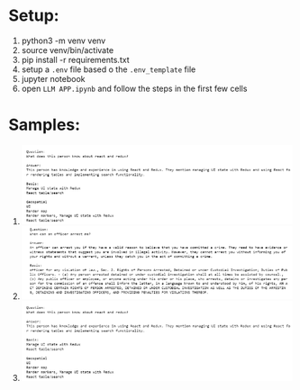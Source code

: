 # Setup:
1. python3 -m venv venv
2. source venv/bin/activate
3. pip install -r requirements.txt
4. setup a `.env` file based o the `.env_template` file
5. jupyter notebook
6. open `LLM APP.ipynb` and follow the steps in the first few cells

# Samples:
1. ![Resume for React and Redux](./datasets/ben_tech_resume/conversation.PNG)
2. ![Criminal Law in the Philippines](./datasets/PH_law_criminal/conversation.PNG)
3. ![Fictional Universe: SCP](./datasets/ben_tech_resume/conversation.PNG)

